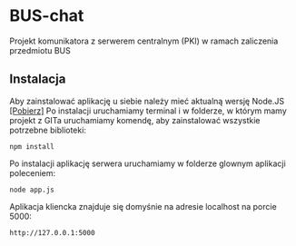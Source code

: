 # BUS-chat
Projekt komunikatora z serwerem centralnym (PKI) w ramach zaliczenia przedmiotu BUS

## Instalacja
Aby zainstalować aplikację u siebie należy mieć aktualną wersję Node.JS [[Pobierz]](https://nodejs.org/en/)
Po instalacji uruchamiamy terminal i w folderze, w którym mamy projekt z GITa uruchamiamy komendę, aby zainstalować wszystkie potrzebne biblioteki:

```
npm install
```

Po instalacji aplikację serwera uruchamiamy w folderze glownym aplikacji poleceniem:

```
node app.js
```

Aplikacja kliencka znajduje się domyśnie na adresie localhost na porcie 5000:

```
http://127.0.0.1:5000
```
